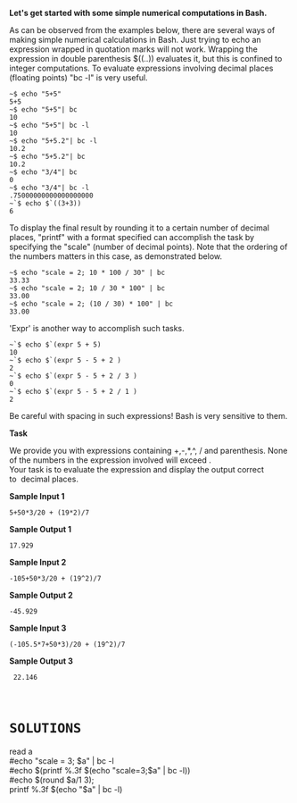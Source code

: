<p><strong>Let&#39;s get started with some simple numerical computations in Bash.</strong></p>

<p>As can be observed from the examples below, there are several ways of making simple numerical calculations in Bash. Just trying to echo an expression wrapped in quotation marks will not work. Wrapping the expression in double parenthesis $((..)) evaluates it, but this is confined to integer computations. To evaluate expressions involving decimal places (floating points) &quot;bc -l&quot; is very useful.</p>

<pre>
<code>~$ echo &quot;5+5&quot;
5+5
~$ echo &quot;5+5&quot;| bc
10
~$ echo &quot;5+5&quot;| bc -l
10
~$ echo &quot;5+5.2&quot;| bc -l
10.2
~$ echo &quot;5+5.2&quot;| bc
10.2
~$ echo &quot;3/4&quot;| bc
0
~$ echo &quot;3/4&quot;| bc -l
.75000000000000000000 
~`$ echo $`((3+3))
6  
</code></pre>

<p>To display the final result by rounding it to a certain number of decimal places, &quot;printf&quot; with a format specified can accomplish the task by specifying the &quot;scale&quot; (number of decimal points). Note that the ordering of the numbers matters in this case, as demonstrated below.</p>

<pre>
<code>~$ echo &quot;scale = 2; 10 * 100 / 30&quot; | bc
33.33
~$ echo &quot;scale = 2; 10 / 30 * 100&quot; | bc
33.00
~$ echo &quot;scale = 2; (10 / 30) * 100&quot; | bc
33.00
</code></pre>

<p>&#39;Expr&#39; is another way to accomplish such tasks.</p>

<pre>
<code>~`$ echo $`(expr 5 + 5)
10
~`$ echo $`(expr 5 - 5 + 2 )
2
~`$ echo $`(expr 5 - 5 + 2 / 3 )
0
~`$ echo $`(expr 5 - 5 + 2 / 1 )
2
</code></pre>

<p>Be careful with spacing in such expressions! Bash is very sensitive to them.</p>

<p><strong>Task</strong></p>

<p>We provide you with expressions containing +,-,*,^, / and parenthesis. None of the numbers in the expression involved will exceed&nbsp;.&nbsp;<br />
Your task is to evaluate the expression and display the output correct to&nbsp;&nbsp;decimal places.</p>

<p><strong>Sample Input 1</strong></p>

<pre>
<code>5+50*3/20 + (19*2)/7
</code></pre>

<p><strong>Sample Output 1</strong></p>

<pre>
<code>17.929
</code></pre>

<p><strong>Sample Input 2</strong></p>

<pre>
<code>-105+50*3/20 + (19^2)/7
</code></pre>

<p><strong>Sample Output 2</strong></p>

<pre>
<code>-45.929
</code></pre>

<p><strong>Sample Input 3</strong></p>

<pre>
<code>(-105.5*7+50*3)/20 + (19^2)/7
</code></pre>

<p><strong>Sample Output 3</strong></p>

<pre>
<code> 22.146</code></pre>

<p>&nbsp;</p>

<h1><code>SOLUTIONS</code></h1>

<p>read a<br />
#echo &quot;scale = 3; $a&quot; | bc -l<br />
#echo $(printf %.3f $(echo &quot;scale=3;$a&quot; | bc -l))<br />
#echo $(round $a/1 3);<br />
printf %.3f $(echo &quot;$a&quot; | bc -l)</p>

<p>&nbsp;</p>
